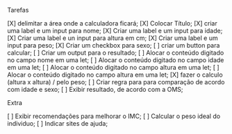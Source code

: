 Tarefas

[X] delimitar a área onde a calculadora ficará;
[X] Colocar Título;
[X] criar uma label e um input para nome;
[X] Criar uma label e um input para idade;
[X] Criar uma label e un input para altura em cm;
[X] Criar uma label e um input para peso;
[X] Criar um checkbox para sexo;
[ ] criar um button para calcular;
[ ] Criar um output para o resultado;
[ ] Alocar o conteúdo digitado no campo nome em uma let;
[ ] Alocar o conteúdo digitado no campo idade em uma let;
[ ] Alocar o conteúdo digitado no campo altura em uma let;
[ ] Alocar o conteúdo digitado no campo altura em uma let;
[X] fazer o calculo (altura x altura) / pelo peso;
[ ] Criar regra para para comparação de acordo com idade e sexo;
[ ] Exibir resultado, de acordo com a OMS;

Extra

[ ] Exibir recomendações para melhorar o IMC;
[ ] Calcular o peso ideal do individuo;
[ ] Indicar sites de ajuda;
